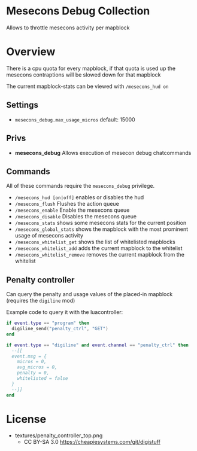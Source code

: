 # Mesecons Debug Collection

Allows to throttle mesecons activity per mapblock

# Overview

There is a cpu quota for every mapblock, if that quota is used up
the mesecons contraptions will be slowed down for that mapblock

The current mapblock-stats can be viewed with `/mesecons_hud on`

## Settings

* `mesecons_debug.max_usage_micros` default: 15000

## Privs

* **mesecons_debug** Allows execution of mesecon debug chatcommands

## Commands

All of these commands require the `mesecons_debug` privilege.

* `/mesecons_hud [on|off]` enables or disables the hud
* `/mesecons_flush` Flushes the action queue
* `/mesecons_enable` Enable the mesecons queue
* `/mesecons_disable` Disables the mesecons queue
* `/mesecons_stats` shows some mesecons stats for the current position
* `/mesecons_global_stats` shows the mapblock with the most prominent usage of mesecons activity
* `/mesecons_whitelist_get` shows the list of whitelisted mapblocks
* `/mesecons_whitelist_add` adds the current mapblock to the whitelist
* `/mesecons_whitelist_remove` removes the current mapblock from the whitelist

## Penalty controller

Can query the penalty and usage values of the placed-in mapblock (requires the `digiline` mod)

Example code to query it with the luacontroller:

```lua
if event.type == "program" then
  digiline_send("penalty_ctrl", "GET")
end

if event.type == "digiline" and event.channel == "penalty_ctrl" then
  --[[
  event.msg = {
    micros = 0,
    avg_micros = 0,
    penalty = 0,
    whitelisted = false
  }
  --]]
end
```

# License

* textures/penalty_controller_top.png
  * CC BY-SA 3.0 https://cheapiesystems.com/git/digistuff
